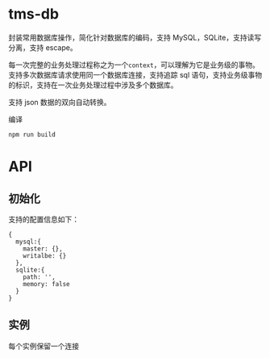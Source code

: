 # tms-db

封装常用数据库操作，简化针对数据库的编码，支持 MySQL，SQLite，支持读写分离，支持 escape。

每一次完整的业务处理过程称之为一个`context`，可以理解为它是业务级的事物。支持多次数据库请求使用同一个数据库连接，支持追踪 sql 语句，支持业务级事物的标识，支持在一次业务处理过程中涉及多个数据库。

支持 json 数据的双向自动转换。

编译

```
npm run build
```

# API

## 初始化

支持的配置信息如下：

```
{
  mysql:{
    master: {},
    writalbe: {}
  },
  sqlite:{
    path: '',
    memory: false
  }
}
```

## 实例

每个实例保留一个连接
